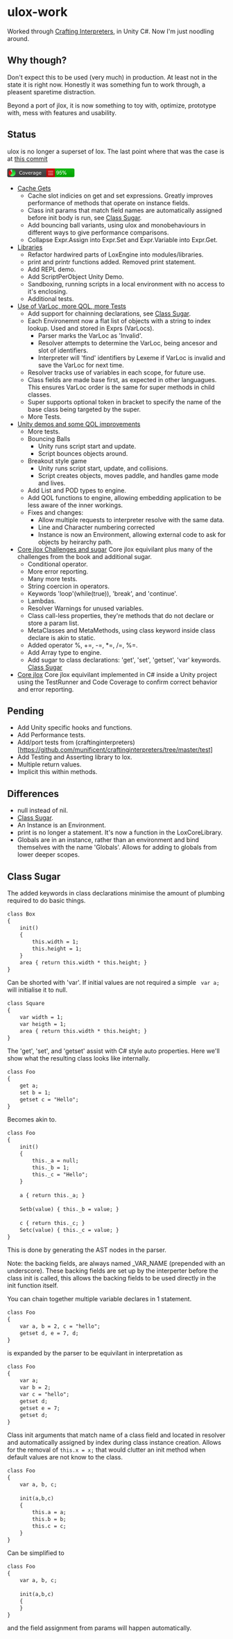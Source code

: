 # ulox-work
Worked through [Crafting Interpreters](http://craftinginterpreters.com/), in Unity C#. Now I'm just noodling around.

## Why though?
Don't expect this to be used (very much) in production. At least not in the state it is right now. Honestly it was something fun to work through, a pleasent sparetime distraction.

Beyond a port of jlox, it is now something to toy with, optimize, prototype with, mess with features and usability. 

## Status 
ulox is no longer a superset of lox. The last point where that was the case is at [this commit](../../tree/core_jlox_varloc)

![current code coverage](badge_linecoverage.png)
- [Cache Gets](../../tree/ulox_assign_variable_collapse)
	- Cache slot indicies on get and set expressions. Greatly improves performance of methods that operate on instance fields.
	- Class init params that match field names are automatically assigned before init body is run, see [Class Sugar](#class-sugar).
	- Add bouncing ball variants, using ulox and monobehaviours in different ways to give performance comparisons.
	- Collapse Expr.Assign into Expr.Set and Expr.Variable into Expr.Get.
- [Libraries](../../tree/ulox_libraries)
	- Refactor hardwired parts of LoxEngine into modules/libraries.
	- print and printr functions added. Removed print statement.
	- Add REPL demo.
	- Add ScriptPerObject Unity Demo.
	- Sandboxing, running scripts in a local environment with no access to it's enclosing.
	- Additional tests.
- [Use of VarLoc, more QOL, more Tests](../../tree/core_jlox_varloc)
	- Add support for chainning declarations, see [Class Sugar](#class-sugar).
	- Each Environemnt now a flat list of objects with a string to index lookup. Used and stored in Exprs (VarLocs).
		- Parser marks the VarLoc as 'Invalid'.
		- Resolver attempts to determine the VarLoc, being ancesor and slot of identifiers.
		- Interpreter will 'find' identifiers by Lexeme if VarLoc is invalid and save the VarLoc for next time.
	- Resolver tracks use of variables in each scope, for future use.
	- Class fields are made base first, as expected in other languagues. This ensures VarLoc order is the same for super methods in child classes.
	- Super supports optional token in bracket to specify the name of the base class being targeted by the super.
	- More Tests.
- [Unity demos and some QOL improvements](../../tree/core_jlox_unity_demos)
	- More tests.
	- Bouncing Balls 
		- Unity runs script start and update.
		- Script bounces objects around.
	- Breakout style game
		- Unity runs script start, update, and collisions.
		- Script creates objects, moves paddle, and handles game mode and lives.
	- Add List and POD types to engine.
	- Add QOL functions to engine, allowing embedding application to be less aware of the inner workings.
	- Fixes and changes: 
		- Allow multiple requests to interpreter resolve with the same data.
		- Line and Character numbering corrected
		- Instance is now an Environment, allowing external code to ask for objects by heirarchy path.
- [Core jlox Challenges and sugar](../../tree/core_jlox_chall) Core jlox equivilant plus many of the challenges from the book and additional sugar.
	-  Conditional operator.
	-  More error reporting.
	-  Many more tests.
	-  String coercion in operators.
	-  Keywords 'loop'(while(true)), 'break', and 'continue'.
	-  Lambdas.
	-  Resolver Warnings for unused variables.
	-  Class call-less properties, they're methods that do not declare or store a param list.
	-  MetaClasses and MetaMethods, using class keyword inside class declare is akin to static.
	-  Added operator %, +=, -=, \*=, /=, %=.
	-  Add Array type to engine.
	-  Add sugar to class declarations: 'get', 'set', 'getset', 'var' keywords. [Class Sugar](#class-sugar)
- [Core jlox](../../tree/core_jlox) Core jlox equivilant implemented in C# inside a Unity project using the TestRunner and Code Coverage to confirm correct behavior and error reporting.

## Pending
- Add Unity specific hooks and functions.
- Add Performance tests.
- Add/port tests from (craftinginterpreters)[https://github.com/munificent/craftinginterpreters/tree/master/test]
- Add Testing and Asserting library to lox.
- Multiple return values.
- Implicit this within methods.

## Differences
- null instead of nil.
- [Class Sugar](#class-sugar).
- An Instance is an Environment.
- print is no longer a statement. It's now a function in the LoxCoreLibrary. 
- Globals are in an instance, rather than an environment and bind themselves with the name 'Globals'. Allows for adding to globals from lower deeper scopes.

## Class Sugar
The added keywords in class declarations minimise the amount of plumbing required to do basic things.

```
class Box
{
	init() 
	{
		this.width = 1; 
		this.height = 1; 
	}
	area { return this.width * this.height; }
}
```
Can be shorted with 'var'. If initial values are not required a simple ``` var a;``` will initialise it to null.
```
class Square
{
	var width = 1;
	var heigth = 1;
	area { return this.width * this.height; }
}
```
The 'get', 'set', and 'getset' assist with C# style auto properties. Here we'll show what the resulting class looks like internally.
```
class Foo
{
	get a;
	set b = 1;
	getset c = "Hello";
}
```
Becomes akin to.
```
class Foo
{
	init() 
	{
		this._a = null;
		this._b = 1;
		this._c = "Hello";
	}
	
	a { return this._a; }
	
	Setb(value) { this._b = value; }
	
	c { return this._c; }
	Setc(value) { this._c = value; }
}
```
This is done by generating the AST nodes in the parser. 

Note: the backing fields, are always named \_VAR_NAME (prepended with an underscore). These backing fields are set up by the interperter before the class init is called, this allows the backing fields to be used directly in the init function itself.

You can chain together multiple variable declares in 1 statement.
```
class Foo
{
	var a, b = 2, c = "hello";
	getset d, e = 7, d;
}
```
is expanded by the parser to be equivilant in interpretation as 
```
class Foo
{
	var a;
	var b = 2;
	var c = "hello";
	getset d;
	getset e = 7;
	getset d;
}
```

Class init arguments that match name of a class field and located in resolver and automatically assigned by index during class instance creation.
Allows for the removal of ```this.x = x;``` that would clutter an init method when default values are not know to the class.
```
class Foo
{
	var a, b, c;
	
	init(a,b,c)
	{
		this.a = a;
		this.b = b;
		this.c = c;
	}
}
```
Can be simplified to
```
class Foo
{
	var a, b, c;
	
	init(a,b,c)
	{
	}
}
```
and the field assignment from params will happen automatically.

